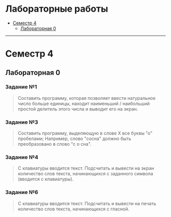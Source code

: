 # Лабораторные работы

- [Семестр 4](#семестр-4)
  - [Лабораторная 0](#лабораторная-0)

---

# Семестр 4

## Лабораторная 0

### Задание №1

> Составить программу, которая позволяет ввести натуральное число больше единицы, находит наименьший / наибольший простой делитель этого числа и выводит его на экран.

### Задание №3

> Составить программу, выделяющую в слове X все буквы "о" пробелами;
> Например, слово "сосна" должно быть преобразовано в слово "с о сна".

### Задание №4

> С клавиатуры вводится текст. Подсчитать и вывести на экран количество слов текста, начинающихся с заданного символа (вводится с клавиатуры).

### Задание №6

> С клавиатуры вводится текст. Подсчитать и вывести на печать количество слов текста, начинающихся с гласной.